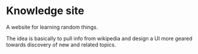 # Knowledge site

A website for learning random things.

The idea is basically to pull info from wikipedia and design a UI more geared towards discovery of new and related topics.
